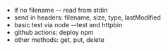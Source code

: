 - if no filename -- read from stdin
- send in headers: filename, size, type, lastModified
- basic test via node --test and httpbin
- github actions: deploy npm
- other methods: get, put, delete
